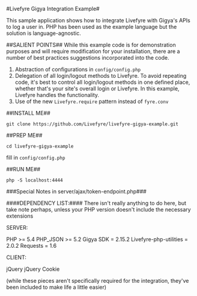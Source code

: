 #Livefyre Gigya Integration Example#

This sample application shows how to integrate Livefyre with Gigya's APIs to log a user in. PHP has been used as the example language
but the solution is language-agnostic.

##SALIENT POINTS##
While this example code is for demonstration purposes and will require modification for your installation, there are a number 
of best practices suggestions incorporated into the code. 

1. Abstraction of configurations in `config/config.php`
1. Delegation of all login/logout methods to Livefyre. To avoid repeating code, it's best to control all login/logout
methods in one defined place, whether that's your site's overall login or Livefyre. In this example, Livefyre handles the functionality.
1. Use of the new `Livefyre.require` pattern instead of `fyre.conv`


##INSTALL ME##

`git clone https://github.com/Livefyre/livefyre-gigya-example.git`


##PREP ME##

`cd livefyre-gigya-example`

fill in `config/config.php`


##RUN ME##

`php -S localhost:4444`




###Special Notes in server/ajax/token-endpoint.php###




####DEPENDENCY LIST:####
There isn't really anything to do here, but take note perhaps, unless your PHP version doesn't include the necessary extensions


SERVER:

PHP 						>= 	5.4
PHP_JSON					>=	5.2
Gigya SDK					=	2.15.2
Livefyre-php-utilities		=	2.0.2
Requests					=	1.6


CLIENT:

jQuery
jQuery Cookie

(while these pieces aren't specifically required for the integration, they've been included to make life a little easier)